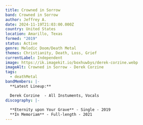 ```yaml
---
title: Crowned in Sorrow
band: Crowned in Sorrow
author: Jeffrey A.
date: 2024-11-19T21:03:00.000Z
country: United States
location: Amarillo, Texas
formed: "2019"
status: Active
genre: Melodic Doom/Death Metal
themes: Christianity, Death, Loss, Grief
currentLabel: Independent
image: https://ik.imagekit.io/boxhuwbys/derek-corzine.webp
imageAlt: Crowned in Sorrow - Derek Corzine
tags:
  - deathMetal
bandMembers: |-
  **Latest Lineup:**

  Derek Corzine  - All Instuments, Vocals
discography: |-
  
  **Eternity upon Your Grave** - Single - 2019
  **In Memoriam** - Full-length - 2021
---
```

